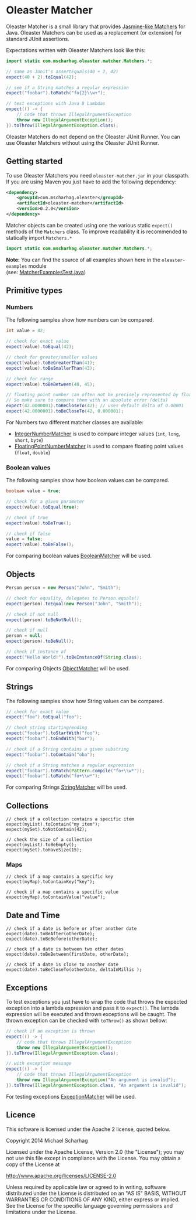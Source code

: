 Oleaster Matcher
=====

Oleaster Matcher is a small library that provides [Jasmine-like Matchers](https://github.com/pivotal/jasmine/wiki/Matchers)
for Java. Oleaster Matchers can be used as a replacement (or extension) for standard JUnit assertions.

Expectations written with Oleaster Matchers look like this:

```java
import static com.mscharhag.oleaster.matcher.Matchers.*;

// same as JUnit's assertEquals(40 + 2, 42)
expect(40 + 2).toEqual(42);

// see if a String matches a regular expression
expect("foobar").toMatch("fo{2}\\w+");

// test exceptions with Java 8 Lambdas
expect(() -> {
	// code that throws IllegalArgumentException
	throw new IllegalArgumentException();
}).toThrow(IllegalArgumentException.class);
```
Oleaster Matchers do not depend on the Oleaster JUnit Runner. 
You can use Oleaster Matchers without using the Oleaster JUnit Runner.
  
## Getting started
To use Oleaster Matchers you need `oleaster-matcher.jar` in your classpath. 
If you are using Maven you just have to add the following dependency:

```xml
<dependency>
	<groupId>com.mscharhag.oleaster</groupId>
	<artifactId>oleaster-matcher</artifactId>
	<version>0.2.0</version>
</dependency>
```

Matcher objects can be created using one the various static `expect()` methods of the `Matchers` class.
To improve readability it is recommended to statically import `Matchers.*`
```java
import static com.mscharhag.oleaster.matcher.Matchers.*;
```

**Note:** You can find the source of all examples shown here in the `oleaster-examples` module  
(see: [MatcherExamplesTest.java](https://github.com/mscharhag/oleaster/blob/master/oleaster-examples/src/test/java/com/mscharhag/oleaster/examples/MatcherExamplesTest.java))

## Primitive types

### Numbers
The following samples show how numbers can be compared.

```java
int value = 42;

// check for exact value
expect(value).toEqual(42);

// check for greater/smaller values
expect(value).toBeGreaterThan(41);
expect(value).toBeSmallerThan(43);

// check for range
expect(value).toBeBetween(40, 45);

// floating point number can often not be precisely represented by float/double values.
// So make sure to compare them with an absolute error (delta)
expect(42.0000001).toBeCloseTo(42); // uses default delta of 0.00001
expect(42.0000001).toBeCloseTo(42, 0.000001);
```
For Numbers two different matcher classes are available:

* [IntegerNumberMatcher](https://github.com/mscharhag/oleaster/blob/master/oleaster-matcher/src/main/java/com/mscharhag/oleaster/matcher/matchers/IntegerNumberMatcher.java) 
	is used to compare integer values (`int`, `long`, `short`, `byte`)
* [FloatingPointNumberMatcher](https://github.com/mscharhag/oleaster/blob/master/oleaster-matcher/src/main/java/com/mscharhag/oleaster/matcher/matchers/FloatingPointNumberMatcher.java)
 	is used to compare floating point values (`float`, `double`)

### Boolean values
The following samples show how boolean values can be compared.

```java
boolean value = true;

// check for a given parameter
expect(value).toEqual(true);

// check if true
expect(value).toBeTrue();

// check if false
value = false;
expect(value).toBeFalse();
```

For comparing boolean values [BooleanMatcher](https://github.com/mscharhag/oleaster/blob/master/oleaster-matcher/src/main/java/com/mscharhag/oleaster/matcher/matchers/BooleanMatcher.java) will be used.

## Objects

```java
Person person = new Person("John", "Smith");

// check for equality, delegates to Person.equals()
expect(person).toEqual(new Person("John", "Smith"));

// check if not null
expect(person).toBeNotNull();

// check if null
person = null;
expect(person).toBeNull();

// check if instance of
expect("Hello World!").toBeInstanceOf(String.class);
```

For comparing Objects [ObjectMatcher](https://github.com/mscharhag/oleaster/blob/master/oleaster-matcher/src/main/java/com/mscharhag/oleaster/matcher/matchers/ObjectMatcher.java) will be used.

## Strings
The following samples show how String values can be compared.

```java
// check for exact value
expect("foo").toEqual("foo");

// check string starting/ending
expect("foobar").toStartWith("foo");
expect("foobar").toEndWith("bar");

// check if a String contains a given substring
expect("foobar").toContain("oba");

// check if a String matches a regular expression
expect("foobar").toMatch(Pattern.compile("fo+\\w*"));
expect("foobar").toMatch("fo+\\w*");
```

For comparing Strings [StringMatcher](https://github.com/mscharhag/oleaster/blob/master/oleaster-matcher/src/main/java/com/mscharhag/oleaster/matcher/matchers/StringMatcher.java) will be used.

## Collections

```
// check if a collection contains a specific item
expect(myList).toContain("my item");
expect(mySet).toNotContain(42);

// check the size of a collection
expect(myList).toBeEmpty();
expect(mySet).toHaveSize(15);
```

### Maps

```
// check if a map contains a specific key
expect(myMap).toContainKey("key");

// check if a map contains a specific value
expect(myMap).toContainValue("value");
```

## Date and Time

```
// check if a date is before or after another date
expect(date).toBeAfter(otherDate);
expect(date).toBeBefore(otherDate);

// check if a date is between two other dates
expect(date).toBeBetween(firstDate, otherDate);

// check if a date is close to another date
expect(date).toBeCloseTo(otherDate, deltaInMillis );
```

## Exceptions
To test exceptions you just have to wrap the code that throws the expected exception into a lambda expression and pass
it to `expect()`. The lambda expression will be executed and thrown exceptions will be caught.
The thrown exception can be checked with `toThrow()` as shown bellow:

```java
// check if an exception is thrown
expect(() -> {
	// code that throws IllegalArgumentException
	throw new IllegalArgumentException();
}).toThrow(IllegalArgumentException.class);

// with exception message
expect(() -> {
	// code that throws IllegalArgumentException
	throw new IllegalArgumentException("An argument is invalid");
}).toThrow(IllegalArgumentException.class, "An argument is invalid");
```

For testing exceptions [ExceptionMatcher](https://github.com/mscharhag/oleaster/blob/master/oleaster-matcher/src/main/java/com/mscharhag/oleaster/matcher/matchers/ExceptionMatcher.java) will be used.

## Licence

This software is licensed under the Apache 2 license, quoted below.

Copyright 2014 Michael Scharhag

Licensed under the Apache License, Version 2.0 (the "License");
you may not use this file except in compliance with the License.
You may obtain a copy of the License at

http://www.apache.org/licenses/LICENSE-2.0

Unless required by applicable law or agreed to in writing, software
distributed under the License is distributed on an "AS IS" BASIS,
WITHOUT WARRANTIES OR CONDITIONS OF ANY KIND, either express or implied.
See the License for the specific language governing permissions and
limitations under the License.
